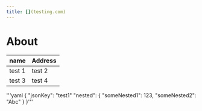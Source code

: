 ```yaml
---
title: [](testing.com)
---
```

# About

| name   | Address    |
| ----   | ---------- |
| test 1 | test 2     |
| test 3 | test 4     |

'''yaml
{
  "jsonKey": "test1"
  "nested": {
    "someNested1": 123,
    "someNested2": "Abc"
    }
}'''
